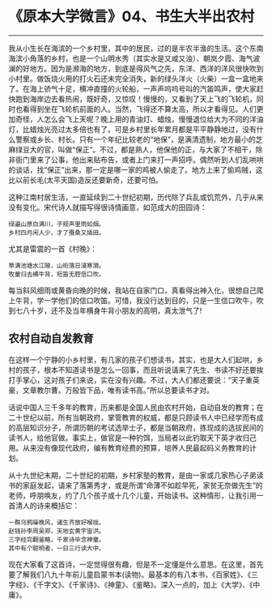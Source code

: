 # 《原本大学微言》04、书生大半出农村

------

我从小生长在海滨的一个乡村里，其中的居民，过的是半农半渔的生活。这个东南海滨小角落的乡村，也是一个山明水秀（其实水是又咸又浊）、朝岚夕霞、海气波澜的好地方。因为是濒海的地方，到底是得风气之先，东洋、西洋的洋风很快吹到小村里。做饭烧火用的打火石还未完全消失，新的绿头洋火（火柴）一盒一盒地来了。在海上骄气十足，横冲直撞的火轮船，一声声呜呜号叫的汽笛鸣声，使大家赶快跑到海岸边去看热闹，既好奇，又惊叹！慢慢的，又看到了天上飞的飞轮机，同时也看得到坐在飞轮机前面的人。当然，飞得还不算太高，所以才看得见。人们更加奇怪，人怎么会飞上天呢？晚上用的青油灯、蜡烛，慢慢退位给大为不同的洋油灯，比蜡烛光亮过太多倍也有了。可是乡村里长年累月都是平平静静地过，没有什么警察或乡长、村长。只有一个年纪比较老的“地保”，是满清遗制，地方最小的芝麻绿豆大的官，叫做“保正”。不过，都是熟人，他保他的正，与大家了不相干，除非衙门里来了公事，他出来贴布告，或者上门来打一声招呼。偶然听到人们乱哄哄的谈话，找“保正”出来，那一定是哪一家的鸡被人偷走了。地方上来了偷鸡贼，这比以前长毛(太平天国)造反还要新奇，还要可怕。

这种江南村居生活，一直延续到二十世纪初期，历代除了兵乱或饥荒外，几乎从来没有变化。宋代诗人就描写得很诗情画意，如范成大的田园诗：
```
绿遍山原白满川，子规声里雨如烟。
乡村四月闲人少，才了蚕桑又插田。
```
尤其是雷震的一首《村晚》：
```
草满池塘水江陂，山衔落日浸寒漪。
牧童归去横牛背，短笛无腔信口吹。
```
每当斜风细雨或黄昏向晚的时候，我站在自家门口，真看得出神入化，很想自己爬上牛背，学一学他们的信口吹笛。可惜，我没行达到目的，只是一生信口吹牛，吹到七八十岁，还不及当年横身牛背小朋友的高明，真太泄气了!

## 农村自动自发教育

在这样一个宁静的小乡村里，有几家的孩子们想读书，其实，也是大人们起哄，乡村的孩子，根本不知道读书是怎么一回事，而且听说请来了先生、书读不好还要挨打手掌心，这对孩子们来说，实在没有兴趣。不过，大人们都还要说：“天子重英豪，文章教尔曹。万般皆下品，唯有读书高。”所以总要读书才对。

话说中国人三千多年的教育，历来都是全国人民由农村开始，自动自发的教育；在二十世纪以前，所有当朝政府，掌管教育的权威，都是只顾读书人中已经学而有成的高层知识分子，所谓历朝的考试选举士子，都是当朝政府，拣现成的选拔民间的读书人，给他官做。事实上，做官是一种钓饵，当局者以此钓取天下英才收归己用。从来没有像现代政府，编有教育经费的预算，培养人民最起码义务教育的计划。

从十九世纪末期，二十世纪的初期，乡村家塾的教育，是由一家或几家热心子弟读书的家庭发起，请来了落第秀才，或是所谓“命薄不如趁早死，家贫无奈做先生”的老师，呼朋唤友，约了几个孩子或十几个儿童，开始读书。这种情形，让我引用一首清人的诗来概括它：
```
一群乌鸦噪晚风，诸生齐放好喉咙。
赵钱孙李周吴郑，天地玄黄宇宙洪。
三字经完翻鉴略，千家诗毕念神童。
其中有个聪明者，一日三行读大中。
```
现在大家看了这首诗，一定觉得很有趣，但是不一定懂是什么意思。在这里，首先要了解我们八九十年前儿童启蒙书本(读物)。最基本的有八本书，《百家姓》、《三字经》、《千字文》、《千家诗》、《神童》、《鉴略》。深入一点的，加上《大学》、《中庸》。

